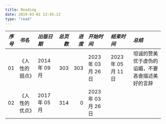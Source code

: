 ```yaml
---
title: Reading
date: 2019-03-01 13:45:13
type: "read"
---
```


| _序号_ | _书名_         | _出版日期_    | _总页数_ | _进度_ | _开始时间_          | _结束时间_          | _总结_                                           |
| :----: | :------------- | :------------ | -------: | -----: | :------------------ | :------------------ | :----------------------------------------------- |
|   01   | 《人性的弱点》 | 2014 年 09 月 |      303 |    303 | 2023 年 03 月 26 日 | 2023 年 05 月 11 日 | 坦诚的赞美优于虚伪的谄媚，不要吝啬描述美好的言辞 |
|   02   | 《人性的优点》 | 2017 年 05 月 |      314 |      0 | 2023 年 03 月 26 日 |                     |                                                  |
